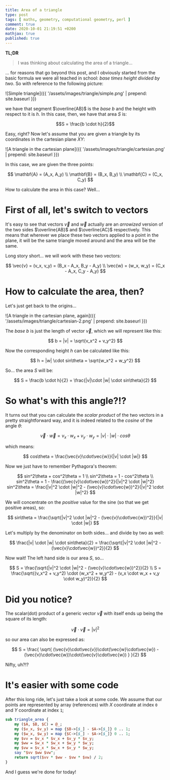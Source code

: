 ```yaml
---
title: Area of a triangle
type: post
tags: [ maths, geometry, computational geometry, perl ]
comment: true
date: 2020-10-01 21:19:51 +0200
mathjax: true
published: true
---
```


**TL;DR**

> I was thinking about calculating the area of a triangle...

... for reasons that go beyond this post, and I obviously started from
the basic formula we were all teached in school: *base times height
divided by two*. So with reference to the following picture:

![Simple triangle]({{ '/assets/images/triangle/simple.png' | prepend: site.baseurl }})

we have that segment $\overline{AB}$ is the *base* $b$ and the height
with respect to it is *h*. In this case, then, we have that area $S$ is:

$$S = \frac{b \cdot h}{2}$$

Easy, right? Now let's assume that you are given a triangle by its
coordinates in the cartesian plane $XY$:

![A triangle in the cartesian plane]({{ '/assets/images/triangle/cartesian.png' | prepend: site.baseurl }})

In this case, we are given the three points:

$$
\mathbf{A} = (A_x, A_y) \\
\mathbf{B} = (B_x, B_y) \\
\mathbf{C} = (C_x, C_y)
$$

How to calculate the area in this case? Well...

# First of all, let's switch to vectors

It's easy to see that vectors $\vec{v}$ and $\vec{w}$
actually are an *arrowized* version of the two sides $\overline{AB}$ and
$\overline{AC}$ respectively. This means that wherever we place these
two vectors applied to a point in the plane, it will be the same
triangle moved around and the area will be the same.

Long story short... we will work with these two vectors:

$$
\vec{v} = (v_x, v_y) = (B_x - A_x, B_y - A_y) \\
\vec{w} = (w_x, w_y) = (C_x - A_x, C_y - A_y)
$$


# How to calculate the area, then?

Let's just get back to the origins... 

![A triangle in the cartesian plane, again]({{ '/assets/images/triangle/cartesian-2.png' | prepend: site.baseurl }})

The *base* $b$ is just the length of vector $\vec{v}$, which we will
represent like this:

$$
b = |v| = \sqrt{v_x^2 + v_y^2}
$$

Now the corresponding height $h$ can be calculated like this:

$$
h = |w| \cdot sin\theta = \sqrt{w_x^2 + w_y^2}
$$

So... the area $S$ will be:

$$
S = \frac{b \cdot h}{2} = \frac{|v|\cdot |w| \cdot sin\theta}{2}
$$

# So what's with this angle?!?

It turns out that you can calculate the *scalar product* of the two
vectors in a pretty straightforward way, and it is indeed related to the
*cosine* of the angle $\theta$:

$$
\vec{v}\cdot\vec{w} = v_x \cdot w_x + v_y \cdot w_y = |v| \cdot |w| \cdot cos\theta
$$

which means:

$$
cos\theta = \frac{\vec{v}\cdot\vec{w}}{|v| \cdot |w|}
$$

Now we just have to remember Pythagora's theorem:

$$
sin^2\theta + cos^2\theta = 1 \\
sin^2\theta = 1 - cos^2\theta \\
sin^2\theta = 1 - \frac{(\vec{v}\cdot\vec{w})^2}{|v|^2 \cdot |w|^2}
sin^2\theta = \frac{|v|^2 \cdot |w|^2 - (\vec{v}\cdot\vec{w})^2}{|v|^2 \cdot |w|^2}
$$

We will concentrate on the *positive* value for the sine (so that we get
positive areas), so:

$$
sin\theta = \frac{\sqrt{|v|^2 \cdot |w|^2 - (\vec{v}\cdot\vec{w})^2}}{|v| \cdot |w|}
$$

Let's multiply by the denominator on both sides... and divide by two as
well:

$$
\frac{|v| \cdot |w| \cdot sin\theta}{2} = \frac{\sqrt{|v|^2 \cdot |w|^2 - (\vec{v}\cdot\vec{w})^2}}{2}
$$

Now wait! The left hand side is our area $S$, so...

$$
S = \frac{\sqrt{|v|^2 \cdot |w|^2 - (\vec{v}\cdot\vec{w})^2}}{2} \\
S = \frac{\sqrt{(v_x^2 + v_y^2) \cdot (w_x^2 + w_y^2) - (v_x \cdot w_x + v_y \cdot w_y)^2}}{2}
$$

# Did you notice?

The scalar(dot) product of a generic vector $\vec{v}$ with itself ends
up being the square of its length:

$$
\vec{v}\cdot\vec{v} = |v|^2
$$

so our area can also be expressed as:

$$
S = \frac{
        \sqrt{
            (\vec{v}\cdot\vec{v})\cdot(\vec{w}\cdot\vec{w})
            - (\vec{v}\cdot\vec{w})\cdot(\vec{v}\cdot\vec{w})
        }
    }{2}
$$

Nifty, uh?!?

# It's easier with some code

After this long ride, let's just take a look at some code. We assume
that our points are represented by array (references) with $X$
coordinate at index `0` and $Y$ coordinate at index `1`;


```perl
sub triangle_area {
    my ($A, $B, $C) = @_;
    my ($v_x, $v_y) = map {$B->[$_] - $A->[$_]} 0 .. 1;
    my ($w_x, $w_y) = map {$C->[$_] - $A->[$_]} 0 .. 1;
    my $vv = $v_x * $v_x + $v_y * $v_y;
    my $ww = $w_x * $w_x + $w_y * $w_y;
    my $vw = $v_x * $w_x + $v_y * $w_y;
    say "$vv $ww $vw";
    return sqrt($vv * $ww - $vw * $vw) / 2;
}
```

And I guess we're done for today!
